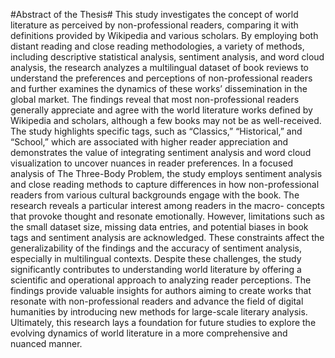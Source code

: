 #Abstract of the Thesis#
This study investigates the concept of world literature as perceived by non-professional readers, comparing it with definitions provided by Wikipedia and various scholars. By employing both distant reading and close reading methodologies, a variety of methods, including descriptive statistical analysis, sentiment analysis, and word cloud analysis, the research analyzes a multilingual dataset of book reviews to understand the preferences and perceptions of non-professional readers and further examines the dynamics of these works’ dissemination in the global market.
The findings reveal that most non-professional readers generally appreciate and agree with the world literature works defined by Wikipedia and scholars, although a few books may not be as well-received. The study highlights specific tags, such as “Classics,” “Historical,” and “School,” which are associated with higher reader appreciation and demonstrates the value of integrating sentiment analysis and word cloud visualization to uncover nuances in reader preferences. In a focused analysis of The Three-Body Problem, the study employs sentiment analysis and close reading methods to capture differences in how non-professional readers from various cultural backgrounds engage with the book. The research reveals a particular interest among readers in the macro- concepts that provoke thought and resonate emotionally.
However, limitations such as the small dataset size, missing data entries, and potential biases in book tags and sentiment analysis are acknowledged. These constraints affect the generalizability of the findings and the accuracy of sentiment analysis, especially in multilingual contexts.
Despite these challenges, the study significantly contributes to understanding world literature by offering a scientific and operational approach to analyzing reader perceptions. The findings provide valuable insights for authors aiming to create works that resonate with non-professional readers and advance the field of digital humanities by introducing new methods for large-scale literary analysis. Ultimately, this research lays a foundation for future studies to explore the evolving dynamics of world literature in a more comprehensive and nuanced manner.
